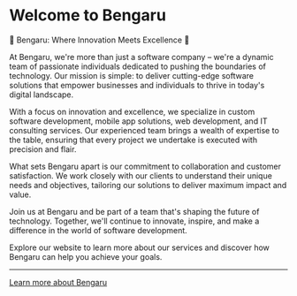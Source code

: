 # Welcome to Bengaru

🚀 Bengaru: Where Innovation Meets Excellence 🌟

At Bengaru, we're more than just a software company – we're a dynamic team of passionate individuals dedicated to pushing the boundaries of technology. Our mission is simple: to deliver cutting-edge software solutions that empower businesses and individuals to thrive in today's digital landscape.

With a focus on innovation and excellence, we specialize in custom software development, mobile app solutions, web development, and IT consulting services. Our experienced team brings a wealth of expertise to the table, ensuring that every project we undertake is executed with precision and flair.

What sets Bengaru apart is our commitment to collaboration and customer satisfaction. We work closely with our clients to understand their unique needs and objectives, tailoring our solutions to deliver maximum impact and value.

Join us at Bengaru and be part of a team that's shaping the future of technology. Together, we'll continue to innovate, inspire, and make a difference in the world of software development.

Explore our website to learn more about our services and discover how Bengaru can help you achieve your goals.

---
[Learn more about Bengaru](https://www.bengaru.com)
